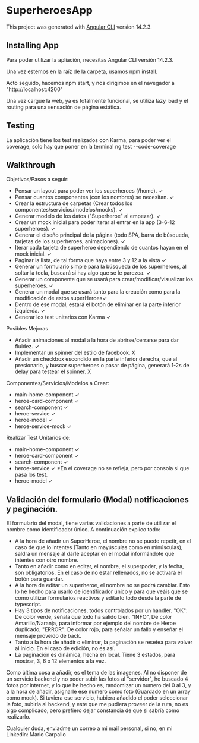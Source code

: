 # SuperheroesApp

This project was generated with [Angular CLI](https://github.com/angular/angular-cli) version 14.2.3.
## Installing App

Para poder utilizar la apliación, necesitas Angular CLI versión 14.2.3. 

Una vez estemos en la raíz de la carpeta, usamos npm install.

Acto seguido, hacemos npm start, y nos dirigimos en el navegador a "http://localhost:4200"

Una vez cargue la web, ya es totalmente funcional, se utiliza lazy load y el routing para una sensación de página estática.

## Testing
La aplicación tiene los test realizados con Karma, para poder ver el coverage, solo hay que poner en la terminal ng test --code-coverage

## Walkthrough

Objetivos/Pasos a seguir:

- Pensar un layout para poder ver los superheroes (/home). ✓
- Pensar cuantos componentes (con los nombres) se necesitan. ✓
- Crear la estructura de carpetas (Crear todos los componentes/servicios/modelos/mocks). ✓
- Generar modelo de los datos ("Superheroe" al empezar). ✓
- Crear un mock inicial para poder iterar al entrar en la app (3-6-12 superheroes). ✓
- Generar el diseño principal de la página (todo SPA, barra de búsqueda, tarjetas de los superheroes, animaciones). ✓
- Iterar cada tarjeta de superheroe dependiendo de cuantos hayan en el mock inicial. ✓
- Paginar la lista, de tal forma que haya entre 3 y 12 a la vista ✓
- Generar un formulario simple para la búsqueda de los superheroes, al soltar la tecla, buscará si hay algo que se le parezca. ✓
- Generar un componente que se usará para crear/modificar/visualizar los superheroes. ✓
- Generar un modal que se usará tanto para la creación como para la modificación de estos superHeroes✓
- Dentro de ese modal, estará el botón de eliminar en la parte inferior izquierda. ✓
- Generar los test unitarios con Karma ✓

Posibles Mejoras
- Añadir animaciones al modal a la hora de abrirse/cerrarse para dar fluidez. ✓
- Implementar un spinner del estilo de facebook. X
- Añadir un checkbox escondido en la parte inferior derecha, que al presionarlo, y buscar superheroes o pasar de página, generará 1-2s de delay
  para testear el spinner. X


Componentes/Servicios/Modelos a Crear: 
 - main-home-component ✓
 - heroe-card-component ✓
 - search-component ✓
 - heroe-service ✓ 
 - heroe-model ✓
 - heroe-service-mock ✓

Realizar Test Unitarios de: 
- main-home-component ✓
 - heroe-card-component ✓
 - search-component ✓
 - heroe-service ✓ *En el coverage no se refleja, pero por consola si que pasa los test.
 - heroe-model ✓

## Validación del formulario (Modal) notificaciones y paginación.
El formulario del modal, tiene varias validaciones a parte de utilizar el nombre como identificador único. A continuación explico todo:
  - A la hora de añadir un SuperHeroe, el nombre no se puede repetir, en el caso de que lo intentes (Tanto en mayúsculas como en minúsculas), saldrá un mensaje al darle aceptar en el modal informándote que intentes con otro nombre. 
  - Tanto en añadir como en editar, el nombre, el superpoder, y la fecha, son obligatorios. En el caso de no estar rellenados, no se activará el botón para guardar.
  - A la hora de editar un superheroe, el nombre no se podrá cambiar. Esto lo he hecho para usarlo de identificador único y para que veáis que se como utilizar formularios reactivos y editarlo todo desde la parte de typescript.
  - Hay 3 tipos de notificaciones, todos controlados por un handler. "OK": De color verde, señala que todo ha salido bien. "INFO", De color Amarillo/Naranja, para informar por ejemplo del nombre de Heroe duplicado, "ERROR": De color rojo, para señalar un fallo y enseñar el mensaje proveído de back.
  - Tanto a la hora de añadir o eliminar, la paginación se resetea para volver al inicio. En el caso de edición, no es así.
  - La paginación es dinámica, hecha en local. Tiene 3 estados, para mostrar, 3, 6 o 12 elementos a la vez.

Como última cosa a añadir, es el tema de las imagenes. Al no disponer de un servicio backend y no poder subir las fotos al "servidor", he buscado 4 fotos por internet, y lo que he hecho es, randomizar un numero del 0 al 3, y a la hora de añadir, asignarle ese numero como foto (Guardado en un array como mock). Si tuviera ese servicio, hubiera añadido el poder seleccionar la foto, subirla al backend, y este que me pudiera proveer de la ruta, no es algo complicado, pero prefiero dejar constancia de que si sabría como realizarlo.

Cualquier duda, enviadme un correo a mi mail personal, si no, en mi Linkedin: Mario Carpallo
